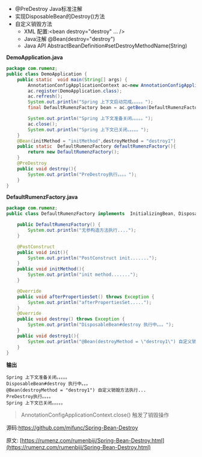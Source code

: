 - @PreDestroy Java标准注解
- 实现DisposableBean的Destroy()方法
- 自定义销毁方法
  - XML 配置:<bean destroy="destroy" ... />
  - Java注解 @Bean(destroy="destroy")
  - Java API AbstractBeanDefinition#setDestroyMethodName(String)


**DemoApplication.java**

```java
package com.rumenz;
public class DemoApplication {
    public static  void main(String[] args) {
        AnnotationConfigApplicationContext ac=new AnnotationConfigApplicationContext();
        ac.register(DemoApplication.class);
        ac.refresh();
        System.out.println("Spring 上下文启动完成。。。。。");
        final DefaultRumenzFactory bean = ac.getBean(DefaultRumenzFactory.class);

        System.out.println("Spring 上下文准备关闭。。。。。");
        ac.close();
        System.out.println("Spring 上下文已关闭。。。。。");
    }
    @Bean(initMethod = "initMethod",destroyMethod = "destroy1")
    public static  DefaultRumenzFactory defaultRumenzFactory(){
        return new DefaultRumenzFactory();
    }
    @PreDestroy
    public void destroy(){
        System.out.println("PreDestroy执行。。。。");
    }
}

```

**DefaultRumenzFactory.java**

```java
package com.rumenz;
public class DefaultRumenzFactory implements  InitializingBean, DisposableBean {

    public DefaultRumenzFactory() {
        System.out.println("无参构造方法执行....");
    }

    @PostConstruct
    public void init(){
        System.out.println("PostConstruct init.......");
    }
    public void initMethod(){
        System.out.println("init method.......");
    }

    @Override
    public void afterPropertiesSet() throws Exception {
        System.out.println("afterPropertiesSet.....");
    }
    @Override
    public void destroy() throws Exception {
        System.out.println("DisposableBean#destroy 执行中。。。");
    }
    public void destroy1(){
        System.out.println("@Bean(destroyMethod = \"destroy1\") 自定义销毁方法执行...");
    }
}

```

**输出**

```
Spring 上下文准备关闭。。。。。
DisposableBean#destroy 执行中。。。
@Bean(destroyMethod = "destroy1") 自定义销毁方法执行...
PreDestroy执行。。。。
Spring 上下文已关闭。。。。。
```

> AnnotationConfigApplicationContext.close() 触发了销毁操作

源码:https://github.com/mifunc/Spring-Bean-Destroy

原文: [https://rumenz.com/rumenbiji/Spring-Bean-Destroy.html](https://rumenz.com/rumenbiji/Spring-Bean-Destroy.html)
